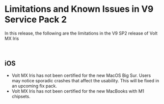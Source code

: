                          

Limitations and Known Issues in V9 Service Pack 2
=================================================

In this release, the following are the limitations in the V9 SP2 release of Volt MX Iris

 

iOS
---

*   Volt MX Iris has not been certified for the new MacOS Big Sur. Users may notice sporadic crashes that affect the usability. This will be fixed in an upcoming fix pack.
*   Volt MX Iris has not been certified for the new MacBooks with M1 chipsets.
